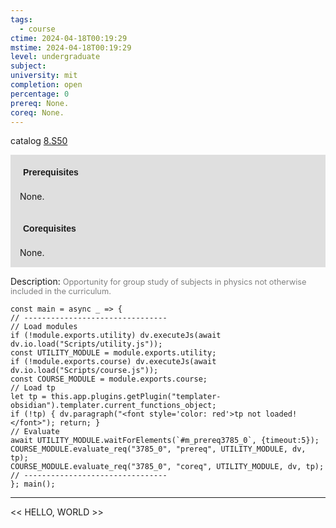 ```yaml
---
tags:
  - course
ctime: 2024-04-18T00:19:29
mstime: 2024-04-18T00:19:29
level: undergraduate
subject: 
university: mit
completion: open
percentage: 0
prereq: None.
coreq: None.
---
```


catalog [8.S50](http://student.mit.edu/catalog/m8b.html#8.S50)

<span style="display: block; padding: 15px; background-color: rgb(100, 100, 100, 0.2);"><font id="m_prereq3785_0" style="display: block; font-family: Arial, sans-serif; font-weight: bold; padding: 5px">Prerequisites</font><br><span id="prereq3785_0">None.</span></span>
<span style="display: block; padding: 15px; background-color: rgb(100, 100, 100, 0.2);"><font id="m_coreq3785_0" style="display: block; font-family: Arial, sans-serif; font-weight: bold; padding: 5px">Corequisites</font><br><span id="coreq3785_0">None.</span></span>

<font style="">Description:</font>
<font style="color: grey; font-size: 0.8rem;">Opportunity for group study of subjects in physics not otherwise included in the curriculum.</font>

```dataviewjs
const main = async _ => {
// --------------------------------
// Load modules
if (!module.exports.utility) dv.executeJs(await dv.io.load("Scripts/utility.js"));
const UTILITY_MODULE = module.exports.utility;
if (!module.exports.course) dv.executeJs(await dv.io.load("Scripts/course.js"));
const COURSE_MODULE = module.exports.course;
// Load tp
let tp = this.app.plugins.getPlugin("templater-obsidian").templater.current_functions_object;
if (!tp) { dv.paragraph("<font style='color: red'>tp not loaded!</font>"); return; }
// Evaluate
await UTILITY_MODULE.waitForElements(`#m_prereq3785_0`, {timeout:5});
COURSE_MODULE.evaluate_req("3785_0", "prereq", UTILITY_MODULE, dv, tp);
COURSE_MODULE.evaluate_req("3785_0", "coreq", UTILITY_MODULE, dv, tp);
// --------------------------------
}; main();
```

---

<< HELLO, WORLD >>
